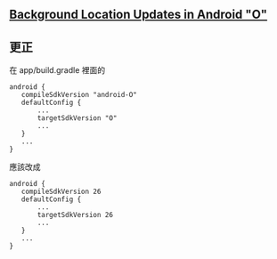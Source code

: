 ##  [Background Location Updates in Android "O"](https://codelabs.developers.google.com/codelabs/background-location-updates-android-o/index.html?index=..%2F..%2Findex#0)
## 更正
在 app/build.gradle 裡面的
```aidl
android {
   compileSdkVersion "android-O"
   defaultConfig {
       ...
       targetSdkVersion "O"
       ...
   }
   ...
}
```
應該改成
```aidl
android {
   compileSdkVersion 26
   defaultConfig {
       ...
       targetSdkVersion 26
       ...
   }
   ...
}
```
